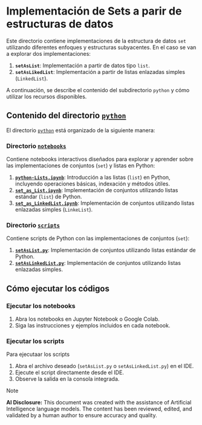 # Implementación de Sets a parir de estructuras de datos

Este directorio contiene implementaciones de la estructura de datos `set` utilizando diferentes enfoques y estructuras subyacentes. En el caso se van a explorar dos implementaciones:
1. **`setAsList`**: Implementación a partir de datos tipo `list`.
2. **`setAsLikedList`**: Implementación a partir de listas enlazadas simples (`LinkedList`).

A continuación, se describe el contenido del subdirectorio `python` y cómo utilizar los recursos disponibles.

## Contenido del directorio [`python`](./python/)

El directorio [`python`](./python/) está organizado de la siguiente manera:

### Directorio [`notebooks`](./python/notebooks/)

Contiene notebooks interactivos diseñados para explorar y aprender sobre las implementaciones de conjuntos (`set`) y listas en Python:
1. **[`python-Lists.ipynb`](./python/notebooks/python-Lists.ipynb)**: Introducción a las listas (`list`) en Python, incluyendo operaciones básicas, indexación y métodos útiles.
2. **[`set_as_List.ipynb`](./python/notebooks/set_as_List.ipynb)**: Implementación de conjuntos utilizando listas estándar (`list`) de Python.
3. **[`set_as_LinkedList.ipynb`](./python/notebooks/set_as_LinkedList.ipynb)**: Implementación de conjuntos utilizando listas enlazadas simples (`LinkeList`).
  
### Directorio [`scripts`](./python/scripts/)

Contiene scripts de Python con las implementaciones de conjuntos (`set`):
1. **[`setAsList.py`](./python/scripts/setAsList.py)**: Implementación de conjuntos utilizando listas estándar de Python.
2. **[`setAsLinkedList.py`](./python/scripts/setAsLinkedList.py)**: Implementación de conjuntos utilizando listas enlazadas simples.

## Cómo ejecutar los códigos

### Ejecutar los notebooks

1. Abra los notebooks en Jupyter Notebook o Google Colab.
2. Siga las instrucciones y ejemplos incluidos en cada notebook.

### Ejecutar los scripts

Para ejecutaar los scripts
1. Abra el archivo deseado (`setAsList.py` o `setAsLinkedList.py`) en el IDE.
2. Ejecute el script directamente desde el IDE.
3. Observe la salida en la consola integrada.


> [!Note]
> **AI Disclosure:** This document was created with the assistance of Artificial Intelligence language models. The content has been reviewed, edited, and validated by a human author to ensure accuracy and quality.